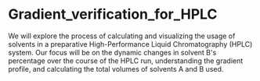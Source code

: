 # Gradient_verification_for_HPLC
We will explore the process of calculating and visualizing the usage of solvents in a preparative High-Performance Liquid Chromatography (HPLC) system. Our focus will be on the dynamic changes in solvent B's percentage over the course of the HPLC run, understanding the gradient profile, and calculating the total volumes of solvents A and B used.
